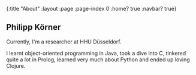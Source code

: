 {:title "About"
 :layout :page
 :page-index 0
 :home? true
 :navbar? true}

## Philipp Körner

Currently, I'm a researcher at HHU Düsseldorf.

I learnt object-oriented programming in Java,
took a dive into C,
tinkered quite a lot in Prolog,
learned very much about Python
and ended up loving Clojure.


